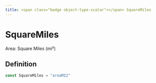```yaml
---
title: <span class="badge object-type-scalar"></span> SquareMiles
---
```

# <span class="badge object-type-scalar"></span> SquareMiles

Area: Square Miles (mi²)

## Definition

```go
const SquareMiles = "areaMI2"
```
